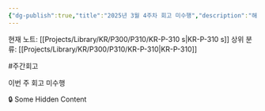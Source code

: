 ```yaml
---
{"dg-publish":true,"title":"2025년 3월 4주차 회고 미수행","description":"해당 주차부터 바쁜일이 많이 생겨 수행하지못함","permalink":"/projects/library/kr/p300/p310/kr-p-310-s/","dgPassFrontmatter":true,"noteIcon":"0","created":"2025-03-25T14:52:56.779+09:00","updated":"2025-04-21T12:18:30.495+09:00"}
---
```


현재 노트: [[Projects/Library/KR/P300/P310/KR-P-310 s\|KR-P-310 s]] 
상위 분류: [[Projects/Library/KR/P300/P310/KR-P-310\|KR-P-310]] 

#주간회고

이번 주 회고 미수행

🔒 Some Hidden Content

